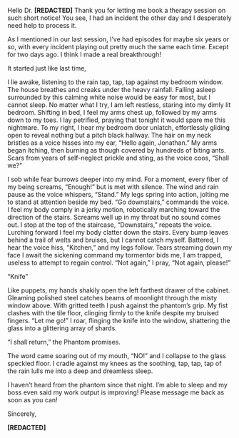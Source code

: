 Hello Dr. **\[REDACTED\]** Thank you for letting me book a therapy session on such short notice! You see, I had an incident the other day and I desperately need help to process it. 

As I mentioned in our last session, I’ve had episodes for maybe six years or so, with every incident playing out pretty much the same each time. Except for two days ago. I think I made a real breakthrough! 

It started just like last time, 

I lie awake, listening to the rain tap, tap, tap against my bedroom window. The house breathes and creaks under the heavy rainfall. Falling asleep surrounded by this calming white noise would be easy for most, but I cannot sleep. No matter what I try, I am left restless, staring into my dimly lit bedroom. Shifting in bed, I feel my arms chest up, followed by my arms down to my toes. I lay petrified, praying that tonight it would spare me this nightmare. To my right, I hear my bedroom door unlatch, effortlessly gliding open to reveal nothing but a pitch black hallway. The hair on my neck bristles as a voice hisses into my ear, “Hello again, Jonathan.” My arms began itching, then burning as though covered by hundreds of biting ants. Scars from years of self-neglect prickle and sting, as the voice coos, “Shall we?” 

I sob while fear burrows deeper into my mind. For a moment, every fiber of my being screams, “Enough!” but is met with silence. The wind and rain pause as the voice whispers, “Stand.” My legs spring into action, jolting me to stand at attention beside my bed. “Go downstairs,” commands the voice. I feel my body comply in a jerky motion, robotically marching toward the direction of the stairs. Screams well up in my throat but no sound comes out. I stop at the top of the staircase, “Downstairs,” repeats the voice. Lurching forward I feel my body clatter down the stairs. Every bump leaves behind a trail of welts and bruises, but I cannot catch myself. Battered, I hear the voice hiss, “Kitchen,” and my legs follow. Tears streaming down my face I await the sickening command my tormentor bids me, I am trapped, useless to attempt to regain control. “Not again,” I pray, “Not again, please!”  

“Knife”

Like puppets, my hands shakily open the left farthest drawer of the cabinet. Gleaming polished steel catches beams of moonlight through the misty window above. With gritted teeth I push against the phantom’s grip. My fist clashes with the tile floor, clinging firmly to the knife despite my bruised fingers. “Let me go!” I roar, flinging the knife into the window, shattering the glass into a glittering array of shards. 

“I shall return,” the Phantom promises.

The word came soaring out of my mouth, “NO!” and I collapse to the glass speckled floor. I cradle against my knees as the soothing, tap, tap, tap of the rain lulls me into a deep and dreamless sleep.  

I haven’t heard from the phantom since that night. I’m able to sleep and my boss even said my work output is improving! Please message me back as soon as you can!

Sincerely,

**\[REDACTED\]**